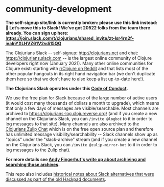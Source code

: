 # community-development

**The self-signup site/link is currently broken: please use this link instead: 👋  Let’s move this to Slack! We’ve got 20522 folks from the team there already. You can sign up here: https://join.slack.com/t/clojurians/shared_invite/zt-lsr4rn2f-jealnYXLHVZ61V2vdi15QQ**

The Clojurians Slack -- self-signup: http://clojurians.net and chat: https://clojurians.slack.com -- is the largest online community of Clojure developers right now (January 2021). Many other online communities for Clojure exist: starting with [r/Clojure on Reddit](https://www.reddit.com/r/Clojure/) and that lists most of the other popular hangouts in its right hand navigation bar (we don't duplicate them here so that we don't have to also keep a list up-to-date here!).

**The Clojurians Slack operates under this [Code of Conduct](https://github.com/clojurians/community-development/blob/master/Code-of-Conduct.md).**

We use the free plan for Slack because of the large number of active users (it would cost many thousands of dollars a month to upgrade), which means that only a few days of messages are visible/searchable. Most channels are archived to https://clojurians-log.clojureverse.org/ (and if you create a new channel on the Clojurians Slack, you can `/invite @logbot` to it in order to log messages to that site). Many channels are also archived to the [Clojurians Zulip Chat](https://clojurians.zulipchat.com/) which is on the free open source plan and therefore has unlimited message visibility/searchability -- Slack channels show up as "topics" under the "slack-archive" stream (and if you create a new channel on the Clojurians Slack, you can `/invite @zulip-mirror-bot` to it in order to log messages to the Zulip chat).

**For more details see [Andy Fingerhut's write up about archiving and searching those archives](https://github.com/clojurians/community-development/blob/master/clojurians-slack-archive-notes.md).**

This repo also includes [historical notes about Slack alternatives that were discussed as part of the old Hackpad documents](https://github.com/clojurians/community-development/tree/master/hackpad-archive).
